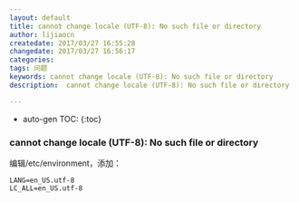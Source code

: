 ```yaml
---
layout: default
title: cannot change locale (UTF-8): No such file or directory
author: lijiaocn
createdate: 2017/03/27 16:55:28
changedate: 2017/03/27 16:56:17
categories:
tags: 问题
keywords: cannot change locale (UTF-8): No such file or directory
description:  cannot change locale (UTF-8): No such file or directory

---
```


* auto-gen TOC:
{:toc}

### cannot change locale (UTF-8): No such file or directory

编辑/etc/environment，添加：

	LANG=en_US.utf-8
	LC_ALL=en_US.utf-8
